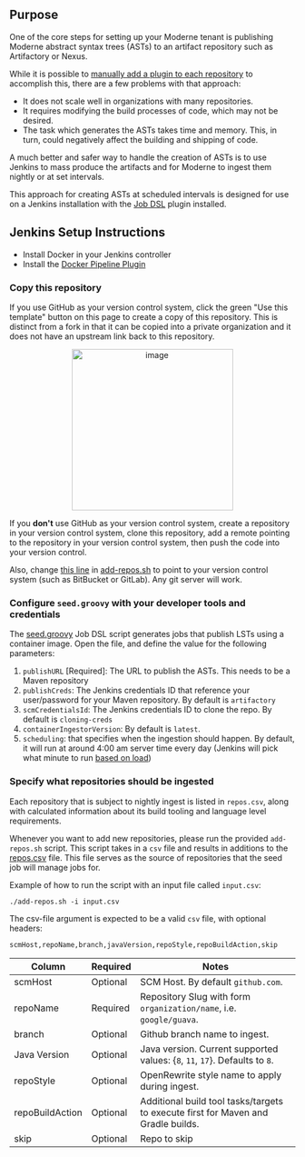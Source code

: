 ## Purpose

One of the core steps for setting up your Moderne tenant is publishing Moderne abstract syntax trees (ASTs) to an artifact repository such as Artifactory or Nexus. 

While it is possible to [manually add a plugin to each repository](https://app.gitbook.com/o/-MEp_3EtccewzekKY8mZ/s/-MhFwm0iG8BFZKPYoFkH/how-to/integrating-private-code) to accomplish this, there are a few problems with that approach:
* It does not scale well in organizations with many repositories.
* It requires modifying the build processes of code, which may not be desired.
* The task which generates the ASTs takes time and memory. This, in turn, could negatively affect the building and shipping of code.

A much better and safer way to handle the creation of ASTs is to use Jenkins to mass produce the artifacts and for Moderne to ingest them nightly or at set intervals. 

This approach for creating ASTs at scheduled intervals is designed for use on a Jenkins installation with the [Job DSL](https://plugins.jenkins.io/job-dsl) plugin installed.

## Jenkins Setup Instructions

- Install Docker in your Jenkins controller
- Install the [Docker Pipeline Plugin](https://plugins.jenkins.io/docker-workflow)

### Copy this repository

If you use GitHub as your version control system, click the green "Use this template" button on this page to create a copy of this repository. This is distinct from a fork in that it can be copied into a private organization and it does not have an upstream link back to this repository.

<p align="center">
  <img width="284" alt="image" src="https://user-images.githubusercontent.com/1697736/189235703-0b7c1dcd-1e73-43f1-81d9-a39c617449c4.png">
</p>

If you **don't** use GitHub as your version control system, create a repository in your version control system, clone this repository, add a remote pointing to the repository in your version control system, then push the code into your version control.

Also, change [this line](https://github.com/moderneinc/enterprise-jenkins-ingest/blob/main/add-repos.sh#L76) in [add-repos.sh](https://github.com/moderneinc/enterprise-jenkins-ingest/blob/main/add-repos.sh) to point to your version control system (such as BitBucket or GitLab). Any git server will work.

### Configure `seed.groovy` with your developer tools and credentials

The [seed.groovy](/seed.groovy) Job DSL script generates jobs that publish LSTs using a container image. Open the file, 
and define the value for the following parameters:

1. `publishURL` [Required]: The URL to publish the ASTs. This needs to be a Maven repository
2. `publishCreds`: The Jenkins credentials ID that reference your user/password for your Maven repository. By default is `artifactory`
3. `scmCredentialsId`: The Jenkins credentials ID to clone the repo. By default is `cloning-creds`
4. `containerIngestorVersion`: By default is `latest`.
6. `scheduling`: that specifies when the ingestion should happen. By default, it will run at around 4:00 am server time every day (Jenkins will pick what minute to run [based on load](https://stackoverflow.com/questions/26383778/spread-load-evenly-by-using-h-rather-than-5))

### Specify what repositories should be ingested

Each repository that is subject to nightly ingest is listed in `repos.csv`, along with calculated information 
about its build tooling and language level requirements. 

Whenever you want to add new repositories, please run the provided `add-repos.sh` script. This script takes in a `csv` file and results in additions to the [repos.csv](/repos.csv) file. This file serves as the source of repositories that the seed job will manage jobs for. 

Example of how to run the script with an input file called `input.csv`:

`./add-repos.sh -i input.csv`

The csv-file argument is expected to be a valid `csv` file, with optional headers:

`scmHost,repoName,branch,javaVersion,repoStyle,repoBuildAction,skip`

| Column          | Required | Notes                                                                             |
|-----------------|----------|-----------------------------------------------------------------------------------|
| scmHost         | Optional | SCM Host. By default `github.com`.                                                |
| repoName        | Required | Repository Slug with form `organization/name`, i.e. `google/guava`.               |
| branch          | Optional | Github branch name to ingest.                                                     |
| Java Version    | Optional | Java version. Current supported values: {`8`, `11`, `17`}. Defaults to `8`.       |
| repoStyle       | Optional | OpenRewrite style name to apply during ingest.                                    |
| repoBuildAction | Optional | Additional build tool tasks/targets to execute first for Maven and Gradle builds. |
| skip            | Optional | Repo to skip                                                                      |
